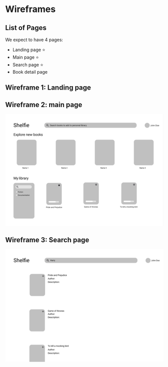 # Wireframes

## List of Pages

We expect to have 4 pages:

- Landing page ⭐
- Main page ⭐
- Search page ⭐
- Book detail page

## Wireframe 1: Landing page

## Wireframe 2: main page

![Main_Page.png](Main_Page.png)

## Wireframe 3: Search page

![Search_Page.png](Search_page.png)


